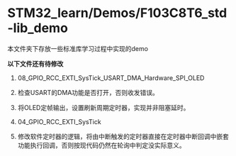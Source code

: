 # STM32_learn/Demos/F103C8T6_std-lib_demo

本文件夹下存放一些标准库学习过程中实现的demo

**以下文件还有待修改**

1. 08_GPIO_RCC_EXTI_SysTick_USART_DMA_Hardware_SPI_OLED
  2. 检查USART的DMA功能是否打开，否则收发错误。
  3. 将OLED定帧输出，设置刷新周期定时器，实现并非阻塞延时。

2. 04_GPIO_RCC_EXTI_SysTick
  1. 修改软件定时器的逻辑，将由中断触发的定时器直接在定时器中断回调中嵌套功能执行回调，否则按现代码仍然在轮询中判定没实际意义。
